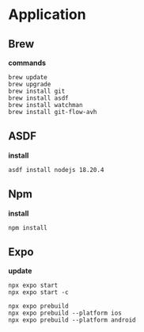 # Application

## Brew

**commands**

    brew update
    brew upgrade
    brew install git
    brew install asdf
    brew install watchman
    brew install git-flow-avh

## ASDF

**install**

    asdf install nodejs 18.20.4

## Npm

**install**

    npm install

## Expo

**update**

    npx expo start
    npx expo start -c

    npx expo prebuild
    npx expo prebuild --platform ios
    npx expo prebuild --platform android
